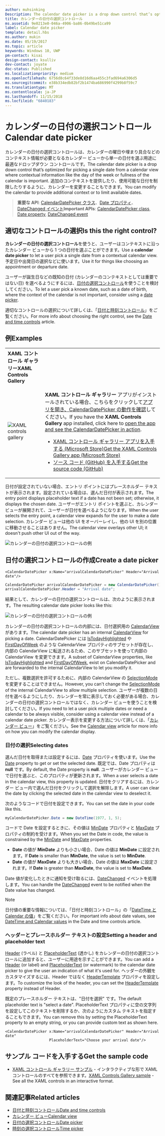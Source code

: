 ```yaml
---
author: muhsinking
Description: The calendar date picker is a drop down control that’s optimized for picking a single date from a calendar view where contextual information like the day of the week or fullness of the calendar is important.
title: カレンダーの日付の選択コントロール
ms.assetid: 9e0213e0-046a-4906-ba86-0b49be51ca99
label: Calendar date picker
template: detail.hbs
ms.author: mukin
ms.date: 05/19/2017
ms.topic: article
keywords: Windows 10, UWP
pm-contact: kisai
design-contact: ksulliv
dev-contact: joyate
doc-status: Published
ms.localizationpriority: medium
ms.openlocfilehash: 6756d8c64f33de8d16d6aa455c3fad694a6306d5
ms.sourcegitcommit: e38b334edb82bf2b1474ba686990f4299b8f59c7
ms.translationtype: MT
ms.contentlocale: ja-JP
ms.lasthandoff: 11/15/2018
ms.locfileid: "6840183"
---
```

# <a name="calendar-date-picker"></a><span data-ttu-id="f197a-103">カレンダーの日付の選択コントロール</span><span class="sxs-lookup"><span data-stu-id="f197a-103">Calendar date picker</span></span>

 

<span data-ttu-id="f197a-104">カレンダーの日付の選択コントロールは、カレンダーの曜日や埋まり具合などのコンテキスト情報が必要となるカレンダー ビューから単一の日付を選ぶ用途に最適なドロップダウン コントロールです。</span><span class="sxs-lookup"><span data-stu-id="f197a-104">The calendar date picker is a drop down control that’s optimized for picking a single date from a calendar view where contextual information like the day of the week or fullness of the calendar is important.</span></span> <span data-ttu-id="f197a-105">追加のコンテキストを提供したり、使用可能な日付を制限したりするように、カレンダーを変更することもできます。</span><span class="sxs-lookup"><span data-stu-id="f197a-105">You can modify the calendar to provide additional context or to limit available dates.</span></span>

> <span data-ttu-id="f197a-106">**重要な API**: [CalendarDatePicker クラス](https://msdn.microsoft.com/library/windows/apps/xaml/windows.ui.xaml.controls.calendardatepicker.aspx)、[Date プロパティ](https://msdn.microsoft.com/library/windows/apps/xaml/windows.ui.xaml.controls.calendardatepicker.date.aspx)、[DateChanged イベント](https://msdn.microsoft.com/library/windows/apps/xaml/windows.ui.xaml.controls.calendardatepicker.datechanged.aspx)</span><span class="sxs-lookup"><span data-stu-id="f197a-106">**Important APIs**: [CalendarDatePicker class](https://msdn.microsoft.com/library/windows/apps/xaml/windows.ui.xaml.controls.calendardatepicker.aspx), [Date property](https://msdn.microsoft.com/library/windows/apps/xaml/windows.ui.xaml.controls.calendardatepicker.date.aspx), [DateChanged event](https://msdn.microsoft.com/library/windows/apps/xaml/windows.ui.xaml.controls.calendardatepicker.datechanged.aspx)</span></span>


## <a name="is-this-the-right-control"></a><span data-ttu-id="f197a-107">適切なコントロールの選択</span><span class="sxs-lookup"><span data-stu-id="f197a-107">Is this the right control?</span></span>
<span data-ttu-id="f197a-108">**カレンダーの日付の選択コントロール**を使うと、ユーザーはコンテキストに沿ったカレンダー ビューから 1 つの日付を選ぶことができます。</span><span class="sxs-lookup"><span data-stu-id="f197a-108">Use a **calendar date picker** to let a user pick a single date from a contextual calendar view.</span></span> <span data-ttu-id="f197a-109">予定日や出発日の選択などに使います。</span><span class="sxs-lookup"><span data-stu-id="f197a-109">Use it for things like choosing an appointment or departure date.</span></span>

<span data-ttu-id="f197a-110">ユーザーが誕生日などの既知の日付 (カレンダーのコンテキストとしては重要ではない日) を選べるようにするには、[日付の選択コントロール](date-picker.md)を使うことを検討してください。</span><span class="sxs-lookup"><span data-stu-id="f197a-110">To let a user pick a known date, such as a date of birth, where the context of the calendar is not important, consider using a [date picker](date-picker.md).</span></span>

<span data-ttu-id="f197a-111">適切なコントロールの選択について詳しくは、「[日付と時刻コントロール](date-and-time.md)」をご覧ください。</span><span class="sxs-lookup"><span data-stu-id="f197a-111">For more info about choosing the right control, see the [Date and time controls](date-and-time.md) article.</span></span>

## <a name="examples"></a><span data-ttu-id="f197a-112">例</span><span class="sxs-lookup"><span data-stu-id="f197a-112">Examples</span></span>

<table>
<th align="left"><span data-ttu-id="f197a-113">XAML コントロール ギャラリー</span><span class="sxs-lookup"><span data-stu-id="f197a-113">XAML Controls Gallery</span></span><th>
<tr>
<td><img src="images/xaml-controls-gallery-sm.png" alt="XAML controls gallery"></img></td>
<td>
    <p><span data-ttu-id="f197a-114"><strong style="font-weight: semi-bold">XAML コントロール ギャラリー</strong> アプリがインストールされている場合、こちらをクリックして<a href="xamlcontrolsgallery:/item/CalendarDatePicker">アプリを開き、CalendarDatePicker の動作を確認</a>してください。</span><span class="sxs-lookup"><span data-stu-id="f197a-114">If you have the <strong style="font-weight: semi-bold">XAML Controls Gallery</strong> app installed, click here to <a href="xamlcontrolsgallery:/item/CalendarDatePicker">open the app and see the CalendarDatePicker in action</a>.</span></span></p>
    <ul>
    <li><a href="https://www.microsoft.com/store/productId/9MSVH128X2ZT"><span data-ttu-id="f197a-115">XAML コントロール ギャラリー アプリを入手する (Microsoft Store)</span><span class="sxs-lookup"><span data-stu-id="f197a-115">Get the XAML Controls Gallery app (Microsoft Store)</span></span></a></li>
    <li><a href="https://github.com/Microsoft/Windows-universal-samples/tree/master/Samples/XamlUIBasics"><span data-ttu-id="f197a-116">ソース コード (GitHub) を入手する</span><span class="sxs-lookup"><span data-stu-id="f197a-116">Get the source code (GitHub)</span></span></a></li>
    </ul>
</td>
</tr>
</table>

<span data-ttu-id="f197a-117">日付が設定されていない場合、エントリ ポイントにはプレースホルダー テキストが表示されます。設定されている場合は、選んだ日付が表示されます。</span><span class="sxs-lookup"><span data-stu-id="f197a-117">The entry point displays placeholder text if a date has not been set; otherwise, it displays the chosen date.</span></span> <span data-ttu-id="f197a-118">ユーザーがエントリ ポイントを選ぶと、カレンダー ビューが展開されて、ユーザーが日付を選べるようになります。</span><span class="sxs-lookup"><span data-stu-id="f197a-118">When the user selects the entry point, a calendar view expands for the user to make a date selection.</span></span> <span data-ttu-id="f197a-119">カレンダー ビューは他の UI をオーバーレイし、他の UI を別の位置に移動させることはありません。</span><span class="sxs-lookup"><span data-stu-id="f197a-119">The calendar view overlays other UI; it doesn't push other UI out of the way.</span></span>

![カレンダーの日付の選択コントロールの例](images/calendar-date-picker-2-views.png)

## <a name="create-a-date-picker"></a><span data-ttu-id="f197a-121">日付の選択コントロールの作成</span><span class="sxs-lookup"><span data-stu-id="f197a-121">Create a date picker</span></span>

```xaml
<CalendarDatePicker x:Name="arrivalCalendarDatePicker" Header="Arrival date"/>
```

```csharp
CalendarDatePicker arrivalCalendarDatePicker = new CalendarDatePicker();
arrivalCalendarDatePicker.Header = "Arrival date";
```

<span data-ttu-id="f197a-122">結果として、カレンダーの日付の選択コントロールは、次のように表示されます。</span><span class="sxs-lookup"><span data-stu-id="f197a-122">The resulting calendar date picker looks like this:</span></span>

![カレンダーの日付の選択コントロールの例](images/calendar-date-picker-closed.png)

<span data-ttu-id="f197a-124">カレンダーの日付の選択コントロールの内部には、日付選択用の [CalendarView](https://msdn.microsoft.com/library/windows/apps/xaml/windows.ui.xaml.controls.calendarview.aspx) があります。</span><span class="sxs-lookup"><span data-stu-id="f197a-124">The calendar date picker has an internal [CalendarView](https://msdn.microsoft.com/library/windows/apps/xaml/windows.ui.xaml.controls.calendarview.aspx) for picking a date.</span></span> <span data-ttu-id="f197a-125">CalendarDatePicker には [IsTodayHighlighted](https://msdn.microsoft.com/library/windows/apps/xaml/windows.ui.xaml.controls.calendardatepicker.istodayhighlighted.aspx) や [FirstDayOfWeek](https://msdn.microsoft.com/library/windows/apps/xaml/windows.ui.xaml.controls.calendardatepicker.firstdayofweek.aspx) のような CalendarView プロパティのサブセットが存在し、内部の CalendarView に転送されるため、このサブセットを使って内部の CalendarView を変更できます。</span><span class="sxs-lookup"><span data-stu-id="f197a-125">A subset of CalendarView properties, like [IsTodayHighlighted](https://msdn.microsoft.com/library/windows/apps/xaml/windows.ui.xaml.controls.calendardatepicker.istodayhighlighted.aspx) and [FirstDayOfWeek](https://msdn.microsoft.com/library/windows/apps/xaml/windows.ui.xaml.controls.calendardatepicker.firstdayofweek.aspx), exist on CalendarDatePicker and are forwarded to the internal CalendarView to let you modify it.</span></span> 

<span data-ttu-id="f197a-126">ただし、複数選択を許可するために、内部の CalendarView の [SelectionMode](https://msdn.microsoft.com/library/windows/apps/xaml/windows.ui.xaml.controls.calendarview.selectionmode.aspx) を変更することはできません。</span><span class="sxs-lookup"><span data-stu-id="f197a-126">However, you can't change the [SelectionMode](https://msdn.microsoft.com/library/windows/apps/xaml/windows.ui.xaml.controls.calendarview.selectionmode.aspx) of the internal CalendarView to allow multiple selection.</span></span> <span data-ttu-id="f197a-127">ユーザーが複数の日付を選べるようにしたり、カレンダーを常に表示しておく必要がある場合、カレンダーの日付の選択コントロールではなく、カレンダー ビューを使うことを検討してください。</span><span class="sxs-lookup"><span data-stu-id="f197a-127">If you need to let a user pick multiple dates or need a calendar to be always visible, consider using a calendar view instead of a calendar date picker.</span></span> <span data-ttu-id="f197a-128">カレンダー表示を変更する方法について詳しくは、「[カレンダー ビュー](calendar-view.md)」をご覧ください。</span><span class="sxs-lookup"><span data-stu-id="f197a-128">See the [Calendar view](calendar-view.md) article for more info on how you can modify the calendar display.</span></span>

### <a name="selecting-dates"></a><span data-ttu-id="f197a-129">日付の選択</span><span class="sxs-lookup"><span data-stu-id="f197a-129">Selecting dates</span></span>

<span data-ttu-id="f197a-130">選んだ日付を取得または設定するには、[Date](https://msdn.microsoft.com/library/windows/apps/xaml/windows.ui.xaml.controls.calendardatepicker.date.aspx) プロパティを使います。</span><span class="sxs-lookup"><span data-stu-id="f197a-130">Use the [Date](https://msdn.microsoft.com/library/windows/apps/xaml/windows.ui.xaml.controls.calendardatepicker.date.aspx) property to get or set the selected date.</span></span> <span data-ttu-id="f197a-131">既定では、Date プロパティは **null** です。</span><span class="sxs-lookup"><span data-stu-id="f197a-131">By default, the Date property is **null**.</span></span> <span data-ttu-id="f197a-132">ユーザーがカレンダー ビューで日付を選ぶと、このプロパティが更新されます。</span><span class="sxs-lookup"><span data-stu-id="f197a-132">When a user selects a date in the calendar view, this property is updated.</span></span> <span data-ttu-id="f197a-133">日付をクリアするには、カレンダー ビュー内で選んだ日付をクリックして選択を解除します。</span><span class="sxs-lookup"><span data-stu-id="f197a-133">A user can clear the date by clicking the selected date in the calendar view to deselect it.</span></span> 

<span data-ttu-id="f197a-134">次のようなコードで日付を設定できます。</span><span class="sxs-lookup"><span data-stu-id="f197a-134">You can set the date in your code like this.</span></span>

```csharp
myCalendarDatePicker.Date = new DateTime(1977, 1, 5);
```

<span data-ttu-id="f197a-135">コードで Date を設定するときに、その値は [MinDate](https://msdn.microsoft.com/library/windows/apps/xaml/windows.ui.xaml.controls.calendardatepicker.mindate.aspx) プロパティと [MaxDate](https://msdn.microsoft.com/library/windows/apps/xaml/windows.ui.xaml.controls.calendardatepicker.maxdate.aspx) プロパティの制約を受けます。</span><span class="sxs-lookup"><span data-stu-id="f197a-135">When you set the Date in code, the value is constrained by the [MinDate](https://msdn.microsoft.com/library/windows/apps/xaml/windows.ui.xaml.controls.calendardatepicker.mindate.aspx) and [MaxDate](https://msdn.microsoft.com/library/windows/apps/xaml/windows.ui.xaml.controls.calendardatepicker.maxdate.aspx) properties.</span></span>
- <span data-ttu-id="f197a-136">**Date** の値が **MinDate** よりも小さい場合、Date の値は **MinDate** に設定されます。</span><span class="sxs-lookup"><span data-stu-id="f197a-136">If **Date** is smaller than **MinDate**, the value is set to **MinDate**.</span></span>
- <span data-ttu-id="f197a-137">**Date** の値が **MaxDate** よりも大きい場合、Date の値は **MaxDate** に設定されます。</span><span class="sxs-lookup"><span data-stu-id="f197a-137">If **Date** is greater than **MaxDate**, the value is set to **MaxDate**.</span></span>

<span data-ttu-id="f197a-138">Date 値が変化したときに通知を受け取るには、[DateChanged](https://msdn.microsoft.com/library/windows/apps/xaml/windows.ui.xaml.controls.calendardatepicker.datechanged.aspx) イベントを処理します。</span><span class="sxs-lookup"><span data-stu-id="f197a-138">You can handle the [DateChanged](https://msdn.microsoft.com/library/windows/apps/xaml/windows.ui.xaml.controls.calendardatepicker.datechanged.aspx) event to be notified when the Date value has changed.</span></span>

> [!NOTE]
<span data-ttu-id="f197a-139">日付値の重要な情報については、「日付と時刻コントロール」の「[DateTime と Calendar の値](date-and-time.md#datetime-and-calendar-values)」をご覧ください。</span><span class="sxs-lookup"><span data-stu-id="f197a-139">For important info about date values, see [DateTime and Calendar values](date-and-time.md#datetime-and-calendar-values) in the Date and time controls article.</span></span>

### <a name="setting-a-header-and-placeholder-text"></a><span data-ttu-id="f197a-140">ヘッダーとプレースホルダー テキストの設定</span><span class="sxs-lookup"><span data-stu-id="f197a-140">Setting a header and placeholder text</span></span>

<span data-ttu-id="f197a-141">[Header](https://msdn.microsoft.com/library/windows/apps/xaml/windows.ui.xaml.controls.calendardatepicker.header.aspx) (ラベル) と [PlaceholderText](https://msdn.microsoft.com/library/windows/apps/xaml/windows.ui.xaml.controls.calendardatepicker.placeholdertext.aspx) (透かし) をカレンダーの日付の選択コントロールに追加すると、ユーザーに用途を示すことができます。</span><span class="sxs-lookup"><span data-stu-id="f197a-141">You can add a [Header](https://msdn.microsoft.com/library/windows/apps/xaml/windows.ui.xaml.controls.calendardatepicker.header.aspx) (or label) and [PlaceholderText](https://msdn.microsoft.com/library/windows/apps/xaml/windows.ui.xaml.controls.calendardatepicker.placeholdertext.aspx) (or watermark) to the calendar date picker to give the user an indication of what it's used for.</span></span> <span data-ttu-id="f197a-142">ヘッダーの外観をカスタマイズするには、Header ではなく [HeaderTemplate](https://msdn.microsoft.com/library/windows/apps/xaml/windows.ui.xaml.controls.calendardatepicker.headertemplate.aspx) プロパティを設定します。</span><span class="sxs-lookup"><span data-stu-id="f197a-142">To customize the look of the header, you can set the [HeaderTemplate](https://msdn.microsoft.com/library/windows/apps/xaml/windows.ui.xaml.controls.calendardatepicker.headertemplate.aspx) property instead of Header.</span></span>

<span data-ttu-id="f197a-143">既定のプレースホルダー テキストは、"日付を選択" です。</span><span class="sxs-lookup"><span data-stu-id="f197a-143">The default placeholder text is "select a date".</span></span> <span data-ttu-id="f197a-144">PlaceholderText プロパティに空の文字列を設定してこのテキストを削除するか、次のようにカスタム テキストを指定することもできます。</span><span class="sxs-lookup"><span data-stu-id="f197a-144">You can remove this by setting the PlaceholderText property to an empty string, or you can provide custom text as shown here.</span></span>

```xaml
<CalendarDatePicker x:Name="arrivalCalendarDatePicker" Header="Arrival date" 
                    PlaceholderText="Choose your arrival date"/>
```

## <a name="get-the-sample-code"></a><span data-ttu-id="f197a-145">サンプル コードを入手する</span><span class="sxs-lookup"><span data-stu-id="f197a-145">Get the sample code</span></span>

- <span data-ttu-id="f197a-146">[XAML コントロール ギャラリー サンプル](https://github.com/Microsoft/Windows-universal-samples/tree/master/Samples/XamlUIBasics) - インタラクティブな形で XAML コントロールのすべてを参照できます。</span><span class="sxs-lookup"><span data-stu-id="f197a-146">[XAML Controls Gallery sample](https://github.com/Microsoft/Windows-universal-samples/tree/master/Samples/XamlUIBasics) - See all the XAML controls in an interactive format.</span></span>

## <a name="related-articles"></a><span data-ttu-id="f197a-147">関連記事</span><span class="sxs-lookup"><span data-stu-id="f197a-147">Related articles</span></span>

- [<span data-ttu-id="f197a-148">日付と時刻コントロール</span><span class="sxs-lookup"><span data-stu-id="f197a-148">Date and time controls</span></span>](date-and-time.md)
- [<span data-ttu-id="f197a-149">カレンダー ビュー</span><span class="sxs-lookup"><span data-stu-id="f197a-149">Calendar view</span></span>](calendar-view.md)
- [<span data-ttu-id="f197a-150">日付の選択コントロール</span><span class="sxs-lookup"><span data-stu-id="f197a-150">Date picker</span></span>](date-picker.md)
- [<span data-ttu-id="f197a-151">時刻の選択コントロール</span><span class="sxs-lookup"><span data-stu-id="f197a-151">Time picker</span></span>](time-picker.md)
